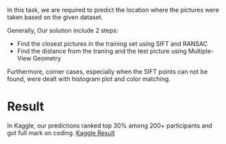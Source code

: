 In this task, we are required to predict the location where the pictures were taken based on the given dataset.

Generally, Our solution include 2 steps:
* Find the closest pictures in the training set using SIFT and RANSAC
* Find the distance from the traning and the test picture using Multiple-View Geometry

Furthermore, corner cases, especially when the SIFT points can not be found, were dealt with histogram plot and color matching.

# Result
In Kaggle, our predictions ranked top 30% among 200+ participants and got full mark on coding.
[Kaggle Result](./LeaderBoard_Result_60in215.png)
